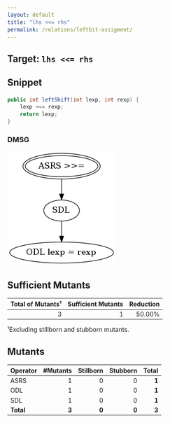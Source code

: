 ```yaml
---
layout: default
title: "lhs <<= rhs"
permalink: /relations/leftbit-assigment/
---
```


## Target: ``lhs <<= rhs``

## Snippet


```java
public int leftShift(int lexp, int rexp) {
    lexp <<= rexp;
    return lexp;
}
```


### DMSG

![image](images/dmsg_leftbit-assigment.png)

## Sufficient Mutants


|Total of Mutants¹    | Sufficient Mutants |Reduction |
|                ---: |               ---: |     ---: |  
| 3                   | 1                  | 50.00%   |

¹Excluding stillborn and stubborn mutants.

## Mutants



| Operator | #Mutants | Stillborn | Stubborn | Total  |
| :---     |     ---: |      ---: |     ---: |   ---: |
| ASRS     | 1        | 0         | 0        | **1**  |
| ODL      | 1        | 0         | 0        | **1**  |
| SDL      | 1        | 0         | 0        | **1**  |
|**Total** | **3**    | **0**     | **0**    | **3**  |

